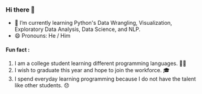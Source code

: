 ### Hi there 👋
- 🌱 I’m currently learning Python's Data Wrangling, Visualization, Exploratory Data Analysis, Data Science, and NLP.
- 😄 Pronouns: He / Him

#### Fun fact :
   1. I am a college student learning different programming languages. 👨‍💻
   1. I wish to graduate this year and hope to join the workforce. 🎓
   1. I spend everyday learning programming because I do not have the talent like other students. 😞
  
<!--
**draven06/draven06** is a ✨ _particular_ ✨ repository because its `README.md` (this file) appears on your GitHub profile.

Here are some ideas to get you started:

- 🌱 I’m currently learning Python's Data Wrangling, Visualization, Exploratory Data Analysis, Data Science, and Natural Language Processing.
- 😄 Pronouns: He / Him
- ⚡ Fun fact: 
      I am a college student learning different programming languages. 👨‍💻
      I wish to graduate this year and hope to join the workforce. 🎓
      I spend everyday learning programming because I do not have the talent like other students. 😞
-->
